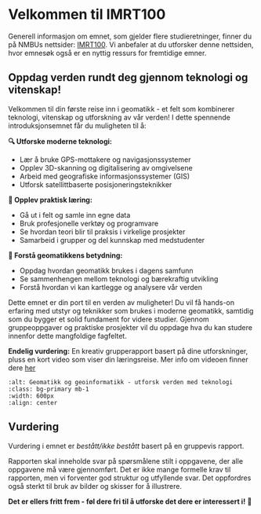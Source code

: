 # Velkommen til IMRT100

Generell informasjon om emnet, som gjelder flere studieretninger, finner du på NMBUs nettsider: [IMRT100](https://www.nmbu.no/emne/imrt100). 
Vi anbefaler at du utforsker denne nettsiden, hvor emnesøk også er en nyttig ressurs for fremtidige emner.

## Oppdag verden rundt deg gjennom teknologi og vitenskap!

Velkommen til din første reise inn i geomatikk - et felt som kombinerer teknologi, vitenskap og utforskning av vår verden! I dette spennende introduksjonsemnet får du muligheten til å:

**🔍 Utforske moderne teknologi:**
- Lær å bruke GPS-mottakere og navigasjonssystemer
- Opplev 3D-skanning og digitalisering av omgivelsene
- Arbeid med geografiske informasjonssystemer (GIS)
- Utforsk satellittbaserte posisjoneringsteknikker

**🌱 Opplev praktisk læring:**
- Gå ut i felt og samle inn egne data
- Bruk profesjonelle verktøy og programvare
- Se hvordan teori blir til praksis i virkelige prosjekter
- Samarbeid i grupper og del kunnskap med medstudenter

**🎯 Forstå geomatikkens betydning:**
- Oppdag hvordan geomatikk brukes i dagens samfunn
- Se sammenhengen mellom teknologi og bærekraftig utvikling
- Forstå hvordan vi kan kartlegge og analysere vår verden

Dette emnet er din port til en verden av muligheter! Du vil få hands-on erfaring med utstyr og teknikker som brukes i moderne geomatikk, samtidig som du bygger et solid fundament for videre studier. Gjennom gruppeoppgaver og praktiske prosjekter vil du oppdage hva du kan studere innenfor dette mangfoldige fagfeltet.

**Endelig vurdering:** En kreativ grupperapport basert på dine utforskninger, pluss en kort video som viser din læringsreise. Mer info om videoen finner dere [her](oppgaver/video_intro.md)

```{image} bilder/geoinformatikk.jpg
:alt: Geomatikk og geoinformatikk - utforsk verden med teknologi
:class: bg-primary mb-1
:width: 600px
:align: center
```

## Vurdering

Vurdering i emnet er *bestått/ikke bestått* basert på en gruppevis rapport. 

Rapporten skal inneholde svar på spørsmålene stilt i oppgavene, der alle oppgavene må være gjennomført. 
Det er ikke mange formelle krav til rapporten, men vi forventer god struktur og utfyllende svar. 
Det oppfordres også sterkt til bruk av bilder og skisser for å illustrere. 

**Det er ellers fritt frem - føl dere fri til å utforske det dere er interessert i!** 🌟

